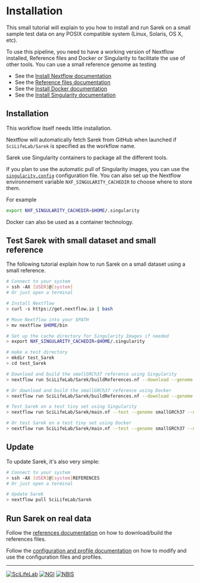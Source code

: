 # Installation

This small tutorial will explain to you how to install and run Sarek on a small sample test data on any POSIX compatible system (Linux, Solaris, OS X, etc).

To use this pipeline, you need to have a working version of Nextflow installed, Reference files and Docker or Singularity to facilitate the use of other tools. You can use a small reference genome as testing

- See the [Install Nextflow documentation](https://www.nextflow.io/docs/latest/getstarted.html#installation)
- See the [Reference files documentation](REFERENCES.md)
- See the [Install Docker documentation](https://docs.docker.com/engine/installation/linux/ubuntu/#install-docker)
- See the [Install Singularity documentation](http://singularity.lbl.gov/install-linux)

## Installation

This workflow itself needs little installation.

Nextflow will automatically fetch Sarek from GitHub when launched if `SciLifeLab/Sarek` is specified as the workflow name.

Sarek use Singularity containers to package all the different tools.

If you plan to use the automatic pull of Singularity images, you can use the [`singularity.config`](../configuration/singularity.config) configuration file. You can also set up the Nextflow environnement variable `NXF_SINGULARITY_CACHEDIR` to choose where to store them.

For example
```bash
export NXF_SINGULARITY_CACHEDIR=$HOME/.singularity
```

Docker can also be used as a container technology.

## Test Sarek with small dataset and small reference

The following tutorial explain how to run Sarek on a small dataset using a small reference.

```bash
# Connect to your system
> ssh -AX [USER]@[system]
# Or just open a terminal

# Install Nextflow
> curl -s https://get.nextflow.io | bash

# Move Nextflow into your $PATH
> mv nextflow $HOME/bin

# Set up the cache directory for Singularity Images if needed
> export NXF_SINGULARITY_CACHEDIR=$HOME/.singularity

# make a test directory
> mkdir test_Sarek
> cd test_Sarek

# Download and build the smallGRCh37 reference using Singularity
> nextflow run SciLifeLab/Sarek/buildReferences.nf --download --genome smallGRCh37 -profile singularity

# Or download and build the smallGRCh37 reference using Docker
> nextflow run SciLifeLab/Sarek/buildReferences.nf --download --genome smallGRCh37 -profile docker

# Test Sarek on a test tiny set using Singularity
> nextflow run SciLifeLab/Sarek/main.nf --test --genome smallGRCh37 --noReports -profile singularity

# Or test Sarek on a test tiny set using Docker
> nextflow run SciLifeLab/Sarek/main.nf --test --genome smallGRCh37 --noReports -profile docker
```

## Update

To update Sarek, it's also very simple:


```bash
# Connect to your system
> ssh -AX [USER]@[system]REFERENCES
# Or just open a terminal

# Update Sarek
> nextflow pull SciLifeLab/Sarek
```

## Run Sarek on real data

Follow the [references documentation](REFERENCES.md) on how to download/build the references files.

Follow the [configuration and profile documentation](CONFIG.md) on how to modify and use the configuration files and profiles.

--------------------------------------------------------------------------------

[![](images/SciLifeLab_logo.png "SciLifeLab")][scilifelab-link]
[![](images/NGI_logo.png "NGI")][ngi-link]
[![](images/NBIS_logo.png "NBIS")][nbis-link]

[nbis-link]: https://www.nbis.se/
[nextflow-link]: https://www.nextflow.io/
[ngi-link]: https://ngisweden.scilifelab.se/
[scilifelab-link]: https://www.scilifelab.se/
